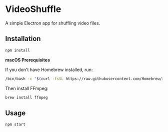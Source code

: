 # VideoShuffle

A simple Electron app for shuffling video files.

## Installation

```bash
npm install
```

**macOS Prerequisites**

If you don't have Homebrew installed, run:

```bash
/bin/bash -c "$(curl -fsSL https://raw.githubusercontent.com/Homebrew/install/HEAD/install.sh)"
```

Then install FFmpeg:

```bash
brew install ffmpeg
```

## Usage

```bash
npm start
```